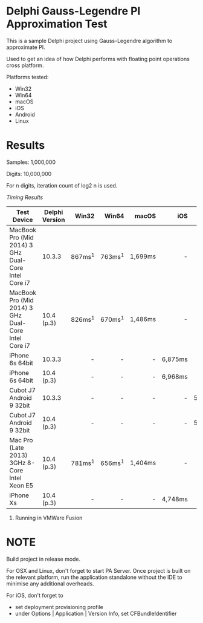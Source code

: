 #  Delphi Gauss-Legendre PI Approximation Test 

This is a sample Delphi project using Gauss-Legendre algorithm to approximate PI.

Used to get an idea of how Delphi performs with floating point operations cross platform.

Platforms tested:
- Win32
- Win64
- macOS
- iOS
- Android
- Linux

# Results

Samples: 1,000,000

Digits: 10,000,000

For n digits, iteration count of log2 n is used.

*Timing Results*

Test Device | Delphi Version | Win32 | Win64 | macOS | iOS | Android | Linux
---|---|---:|---:|---:|---:|---:|---:
MacBook Pro (Mid 2014) 3 GHz Dual-Core Intel Core i7 | 10.3.3 | 867ms<sup>1</sup> | 763ms<sup>1</sup> | 1,699ms | - | - | -
MacBook Pro (Mid 2014) 3 GHz Dual-Core Intel Core i7 | 10.4 (p.3) | 826ms<sup>1</sup> | 670ms<sup>1</sup> | 1,486ms | - | - | 8,842ms<sup>1</sup>
iPhone 6s 64bit | 10.3.3 | - | - | - | 6,875ms | - | -
iPhone 6s 64bit | 10.4 (p.3) | - | - | - | 6,968ms | - | -
Cubot J7 Android 9 32bit | 10.3.3 | - | - | - | - | 53,850ms | -
Cubot J7 Android 9 32bit | 10.4 (p.3) | - | - | - | - | 51,533ms | -
Mac Pro (Late 2013) 3GHz 8-Core Intel Xeon E5 | 10.4 (p.3) | 781ms<sup>1</sup> | 656ms<sup>1</sup> | 1,404ms | - | - | 8,358ms<sup>1</sup>
iPhone Xs | 10.4 (p.3) | - | - | - | 4,748ms | - | -

1. Running in VMWare Fusion

# NOTE

Build project in release mode.

For OSX and Linux, don't forget to start PA Server. Once project is built on the relevant platform, run the application standalone without the IDE to minimise any additional overheads.

For iOS, don't forget to 
* set deployment provisioning profile
* under Options | Application | Version Info, set CFBundleIdentifier
